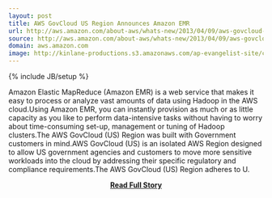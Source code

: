```yaml
---
layout: post
title: AWS GovCloud US Region Announces Amazon EMR
url: http://aws.amazon.com/about-aws/whats-new/2013/04/09/aws-govcloud-us-region-announces-amazon-emr/
source: http://aws.amazon.com/about-aws/whats-new/2013/04/09/aws-govcloud-us-region-announces-amazon-emr/
domain: aws.amazon.com
image: http://kinlane-productions.s3.amazonaws.com/ap-evangelist-site/curated/screenshots/7474_aws_amazon_com.png
---
```

{% include JB/setup %}<p>Amazon Elastic MapReduce (Amazon EMR) is a web service that makes it easy to process or analyze vast amounts of data using Hadoop in the AWS cloud.Using Amazon EMR, you can instantly provision as much or as little capacity as you like to perform data-intensive tasks without having to worry about time-consuming set-up, management or tuning of Hadoop clusters.The AWS GovCloud (US) Region was built with Government customers in mind.AWS GovCloud (US) is an isolated AWS Region designed to allow US government agencies and customers to move more sensitive workloads into the cloud by addressing their specific regulatory and compliance requirements.The AWS GovCloud (US) Region adheres to U.</p>
<center><p><a href="http://aws.amazon.com/about-aws/whats-new/2013/04/09/aws-govcloud-us-region-announces-amazon-emr/" style='padding:25px; font-sze:18px; font-weight: bold;'>Read Full Story</a></p></center>
